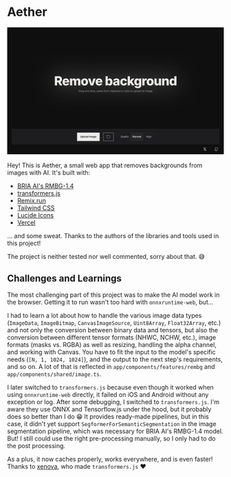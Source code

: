 # Aether

![Screenshot](screenshot.png)

Hey! This is Aether, a small web app that removes backgrounds from images with AI. It's built with:

* [BRIA AI's RMBG-1.4](https://huggingface.co/briaai/RMBG-1.4)
* [transformers.js](https://github.com/xenova/transformers.js)
* [Remix.run](https://remix.run)
* [Tailwind CSS](https://tailwindcss.com)
* [Lucide Icons](https://lucide.dev)
* [Vercel](https://vercel.com)

... and some sweat. Thanks to the authors of the libraries and tools used in this project!

The project is neither tested nor well commented, sorry about that. 😅

## Challenges and Learnings

The most challenging part of this project was to make the AI model work in the browser. Getting it to run wasn't too
hard with `onnxruntime-web`, but...

I had to learn a lot about how to handle the various image data types (`ImageData`, `ImageBitmap`, `CanvasImageSource`, `Uint8Array`, `Float32Array`, etc.) and not only the conversion
between binary data and tensors, but also the conversion between different tensor formats (NHWC, NCHW, etc.), image
formats (masks vs. RGBA) as well as resizing, handling the alpha channel, and working with Canvas. You have to fit the
input to the model's specific needs (`[N, 1, 1024, 1024]`), and the output to the next step's requirements, and so on. A lot of that is reflected in `app/components/features/rembg` and `app/components/shared/image.ts`.

I later switched to `transformers.js` because even though it worked when using `onnxruntime-web` directly, it failed on
iOS and Android without any exception or log. After some debugging, I switched to `transformers.js`. I'm aware they use
ONNX and Tensorflow.js under the hood, but it probably does so better than I do 😁 It provides ready-made pipelines, but
in this case, it didn't yet support `SegformerForSemanticSegmentation` in the image segmentation pipeline, which was
necessary for BRIA AI's RMBG-1.4 model. But! I still could use the right pre-processing manually, so I only had to do
the post processing.

As a plus, it now caches properly, works everywhere, and is even faster! Thanks to [xenova](https://github.com/xenova),
who made `transformers.js` ❤️


